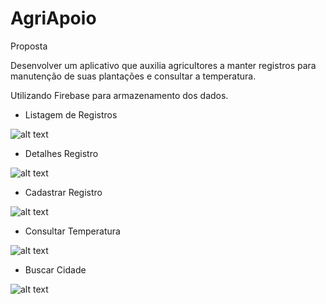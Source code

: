 # AgriApoio

Proposta

Desenvolver um aplicativo que auxilia agricultores a manter registros para manutenção de suas plantações e consultar a temperatura.  

Utilizando Firebase para armazenamento dos dados.

- Listagem de Registros

![alt text](https://i.ibb.co/zsd1k1s/lista.png)

- Detalhes Registro

![alt text](https://i.ibb.co/LZN59qp/detalhes.png)

- Cadastrar Registro

![alt text](https://i.ibb.co/pXxT7Tg/novo.png)

- Consultar Temperatura

![alt text](https://i.ibb.co/qy57rbR/tempo.png)

- Buscar Cidade

![alt text](https://i.ibb.co/8mRpJ4w/cidade.png)

